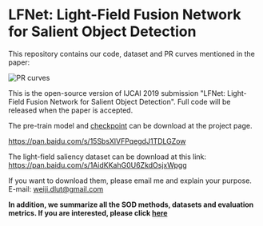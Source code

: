 # LFNet: Light-Field Fusion Network for Salient Object Detection
This repository contains our code, dataset and PR curves mentioned in the paper: 

![PR curves](https://github.com/jiwei0921/LFNet-salient-object-detection-on-light-field/blob/master/PR_curve.jpg)

This is the open-source version of IJCAI 2019 submission "LFNet: Light-Field Fusion Network for Salient Object Detection". Full code will be released when the paper is accepted.

The pre-train model and [checkpoint](https://pan.baidu.com/s/1OhLXzuIsPRzRSnW-57m-Ng) can be download at the project page.

https://pan.baidu.com/s/15SbsXlVFPqegdJ1TDLGZow 

The light-field saliency dataset can be download at this link: https://pan.baidu.com/s/1AidKKahG0U6ZkdOsjxWpgg

If you want to download them, please email me and explain your purpose. 
E-mail: weiji.dlut@gmail.com

**In addition, we summarize all the SOD methods, datasets and evaluation metrics. If you are interested, please click [here](https://github.com/jiwei0921/SOD-CNNs-based-code-summary-)**
